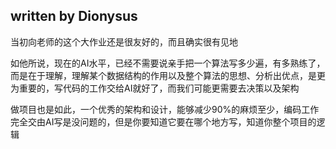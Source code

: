 ## written by Dionysus

当初向老师的这个大作业还是很友好的，而且确实很有见地

如他所说，现在的AI水平，已经不需要说亲手把一个算法写多少遍，有多熟练了，而是在于理解，理解某个数据结构的作用以及整个算法的思想、分析出优点，是更为重要的，写代码的工作交给AI就好了，而我们可能更需要去决策以及架构

做项目也是如此，一个优秀的架构和设计，能够减少90%的麻烦至少，编码工作完全交由AI写是没问题的，但是你要知道它要在哪个地方写，知道你整个项目的逻辑

